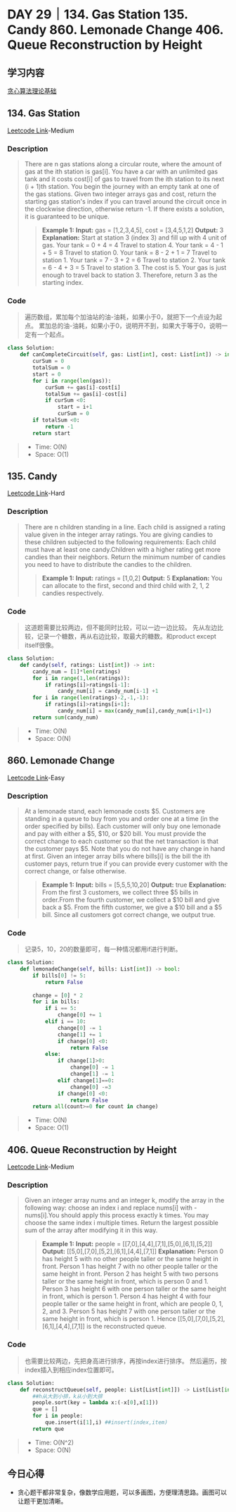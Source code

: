 # DAY 29｜134. Gas Station 135. Candy 860. Lemonade Change 406. Queue Reconstruction by Height
## 学习内容
[贪心算法理论基础](https://programmercarl.com/%E8%B4%AA%E5%BF%83%E7%AE%97%E6%B3%95%E7%90%86%E8%AE%BA%E5%9F%BA%E7%A1%80.html)
## 134. Gas Station
[Leetcode Link](https://leetcode.cn/problems/gas-station/description/)-Medium
### Description
>There are n gas stations along a circular route, where the amount of gas at the ith station is gas[i].
>You have a car with an unlimited gas tank and it costs cost[i] of gas to travel from the ith station to its next (i + 1)th station. You begin the journey with an empty tank at one of the gas stations.
>Given two integer arrays gas and cost, return the starting gas station's index if you can travel around the circuit once in the clockwise direction, otherwise return -1.
>If there exists a solution, it is guaranteed to be unique.
>>**Example 1:**
>>**Input:**
>>gas = [1,2,3,4,5], cost = [3,4,5,1,2]
>>**Output:**
>>3
>>**Explanation:** Start at station 3 (index 3) and fill up with 4 unit of gas. Your tank = 0 + 4 = 4 Travel to station 4. Your tank = 4 - 1 + 5 = 8
>>Travel to station 0. Your tank = 8 - 2 + 1 = 7 Travel to station 1. Your tank = 7 - 3 + 2 = 6 Travel to station 2. Your tank = 6 - 4 + 3 = 5
>>Travel to station 3. The cost is 5. Your gas is just enough to travel back to station 3. Therefore, return 3 as the starting index.
### Code
>遍历数组，累加每个加油站的油-油耗，如果小于0，就把下一个点设为起点。
>累加总的油-油耗，如果小于0，说明开不到，如果大于等于0，说明一定有一个起点。
```python
class Solution:
    def canCompleteCircuit(self, gas: List[int], cost: List[int]) -> int:
        curSum = 0
        totalSum = 0
        start = 0
        for i in range(len(gas)):
            curSum += gas[i]-cost[i]
            totalSum += gas[i]-cost[i]
            if curSum <0:
                start = i+1
                curSum = 0
        if totalSum <0:
            return -1
        return start
```
> - Time: O(N)
> - Space: O(1)
## 135. Candy
[Leetcode Link](https://leetcode.cn/problems/candy/description/)-Hard
### Description
>There are n children standing in a line. Each child is assigned a rating value given in the integer array ratings.
>You are giving candies to these children subjected to the following requirements:
>Each child must have at least one candy.Children with a higher rating get more candies than their neighbors.
>Return the minimum number of candies you need to have to distribute the candies to the children.
>>**Example 1:**
>>**Input:**
>>ratings = [1,0,2]
>>**Output:**
>>5
>>**Explanation:** You can allocate to the first, second and third child with 2, 1, 2 candies respectively.
### Code
>这道题需要比较两边，但不能同时比较，可以一边一边比较。
>先从左边比较，记录一个糖数，再从右边比较，取最大的糖数。和product except itself很像。
```python
class Solution:
    def candy(self, ratings: List[int]) -> int:
        candy_num = [1]*len(ratings)
        for i in range(1,len(ratings)):
            if ratings[i]>ratings[i-1]:
                candy_num[i] = candy_num[i-1] +1
        for i in range(len(ratings)-2,-1,-1):
            if ratings[i]>ratings[i+1]:
                candy_num[i] = max(candy_num[i],candy_num[i+1]+1)
        return sum(candy_num)
```
> - Time: O(N)
> - Space: O(N)
## 860. Lemonade Change
[Leetcode Link](https://leetcode.cn/problems/lemonade-change/description/)-Easy
### Description
>At a lemonade stand, each lemonade costs $5. Customers are standing in a queue to buy from you and order one at a time (in the order specified by bills).
>Each customer will only buy one lemonade and pay with either a $5, $10, or $20 bill. You must provide the correct change to each customer so that the net transaction is that the customer pays $5.
>Note that you do not have any change in hand at first.
>Given an integer array bills where bills[i] is the bill the ith customer pays, return true if you can provide every customer with the correct change, or false otherwise.
>>**Example 1:**
>>**Input:**
>>bills = [5,5,5,10,20]
>>**Output:**
>>true
>>**Explanation:** From the first 3 customers, we collect three $5 bills in order.From the fourth customer, we collect a $10 bill and give back a $5.
>>From the fifth customer, we give a $10 bill and a $5 bill. Since all customers got correct change, we output true.
### Code
>记录5，10，20的数量即可，每一种情况都用if进行判断。
```python
class Solution:
    def lemonadeChange(self, bills: List[int]) -> bool:
        if bills[0] != 5:
            return False
        
        change = [0] * 2
        for i in bills:
            if i == 5:
                change[0] += 1
            elif i == 10:
                change[0] -= 1
                change[1] += 1
                if change[0] <0:
                    return False
            else:
                if change[1]>0:
                    change[0] -= 1
                    change[1] -= 1
                elif change[1]==0:
                    change[0] -=3
                if change[0] <0:
                    return False
        return all(count>=0 for count in change)
```
> - Time: O(N)
> - Space: O(1)
## 406. Queue Reconstruction by Height
[Leetcode Link](https://leetcode.cn/problems/queue-reconstruction-by-height/description/)-Medium
### Description
>Given an integer array nums and an integer k, modify the array in the following way:
>choose an index i and replace nums[i] with -nums[i].You should apply this process exactly k times. You may choose the same index i multiple times.
>Return the largest possible sum of the array after modifying it in this way.
>>**Example 1:**
>>**Input:**
>>people = [[7,0],[4,4],[7,1],[5,0],[6,1],[5,2]]
>>**Output:**
>>[[5,0],[7,0],[5,2],[6,1],[4,4],[7,1]]
>>**Explanation:** Person 0 has height 5 with no other people taller or the same height in front. Person 1 has height 7 with no other people taller or the same height in front.
>>Person 2 has height 5 with two persons taller or the same height in front, which is person 0 and 1. Person 3 has height 6 with one person taller or the same height in front, which is person 1.
>>Person 4 has height 4 with four people taller or the same height in front, which are people 0, 1, 2, and 3. Person 5 has height 7 with one person taller or the same height in front, which is person 1.
>>Hence [[5,0],[7,0],[5,2],[6,1],[4,4],[7,1]] is the reconstructed queue.
### Code
>也需要比较两边，先把身高进行排序，再按index进行排序。
>然后遍历，按index插入到相应index位置即可。
```python
class Solution:
    def reconstructQueue(self, people: List[List[int]]) -> List[List[int]]:
        ##h从大到小排，k从小到大排
        people.sort(key = lambda x:(-x[0],x[1]))
        que = []
        for i in people:
            que.insert(i[1],i) ##insert(index,item)
        return que
```
> - Time: O(N^2)
> - Space: O(N)
## 今日心得
- 贪心题干都非常复杂，像数学应用题，可以多画图，方便理清思路。画图可以让题干更加清晰。

